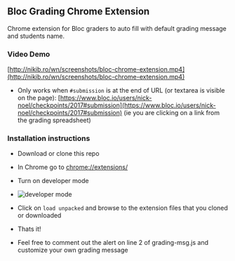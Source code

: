 ## Bloc Grading Chrome Extension

Chrome extension for Bloc graders to auto fill with default grading message and students name.

### Video Demo

[http://nikib.ro/wn/screenshots/bloc-chrome-extension.mp4](http://nikib.ro/wn/screenshots/bloc-chrome-extension.mp4)

- Only works when `#submission` is at the end of URL (or textarea is visible on the page): [https://www.bloc.io/users/nick-noel/checkpoints/2017#submission](https://www.bloc.io/users/nick-noel/checkpoints/2017#submission) (ie you are clicking on a link from the grading spreadsheet)


### Installation instructions

- Download or clone this repo
- In Chrome go to [chrome://extensions/](chrome://extensions/)
- Turn on developer mode
- ![developer mode](http://nikib.ro/wn/screenshots/Extensions_2018-04-09_08-05-18.jpg)
- Click on `load unpacked` and browse to the extension files that you cloned or downloaded
- Thats it!

- Feel free to comment out the alert on line 2 of grading-msg.js and customize your own grading message
